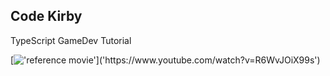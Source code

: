 ## Code Kirby

TypeScript GameDev Tutorial

[!['reference movie']("https://github.com/shogokaji/code-kirby/assets/98445266/fbd3e7e5-7eba-43e3-953f-f0d1d8f2737b")]('https://www.youtube.com/watch?v=R6WvJOiX99s')
